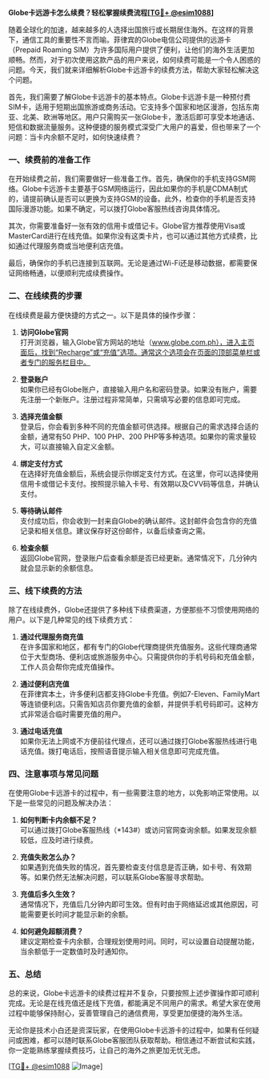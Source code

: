 **Globe卡远游卡怎么续费？轻松掌握续费流程[[TG💪+ @esim1088](https://t.me/s/esim1088)]**

随着全球化的加速，越来越多的人选择出国旅行或长期居住海外。在这样的背景下，通信工具的重要性不言而喻。菲律宾的Globe电信公司提供的远游卡（Prepaid Roaming SIM）为许多国际用户提供了便利，让他们的海外生活更加顺畅。然而，对于初次使用这款产品的用户来说，如何续费可能是一个令人困惑的问题。今天，我们就来详细解析Globe卡远游卡的续费方法，帮助大家轻松解决这个问题。

首先，我们需要了解Globe卡远游卡的基本特点。Globe卡远游卡是一种预付费SIM卡，适用于短期出国旅游或商务活动。它支持多个国家和地区漫游，包括东南亚、北美、欧洲等地区。用户只需购买一张Globe卡，激活后即可享受本地通话、短信和数据流量服务。这种便捷的服务模式深受广大用户的喜爱，但也带来了一个问题：当卡内余额不足时，如何快速续费？

### **一、续费前的准备工作**

在开始续费之前，我们需要做好一些准备工作。首先，确保你的手机支持GSM网络。Globe卡远游卡主要基于GSM网络运行，因此如果你的手机是CDMA制式的，请提前确认是否可以更换为支持GSM的设备。此外，检查你的手机是否支持国际漫游功能。如果不确定，可以拨打Globe客服热线咨询具体情况。

其次，你需要准备好一张有效的信用卡或借记卡。Globe官方推荐使用Visa或MasterCard进行在线充值。如果你没有这类卡片，也可以通过其他方式续费，比如通过代理服务商或当地便利店充值。

最后，确保你的手机已连接到互联网。无论是通过Wi-Fi还是移动数据，都需要保证网络畅通，以便顺利完成续费操作。

### **二、在线续费的步骤**

在线续费是最方便快捷的方式之一。以下是具体的操作步骤：

1. **访问Globe官网**  
   打开浏览器，输入Globe官方网站的地址（www.globe.com.ph），进入主页面后，找到“Recharge”或“充值”选项。通常这个选项会在页面的顶部菜单栏或者专门的服务栏目中。

2. **登录账户**  
   如果你已经有Globe账户，直接输入用户名和密码登录。如果没有账户，需要先注册一个新账户。注册过程非常简单，只需填写必要的信息即可完成。

3. **选择充值金额**  
   登录后，你会看到多种不同的充值金额可供选择。根据自己的需求选择合适的金额，通常有50 PHP、100 PHP、200 PHP等多种选项。如果你的需求量较大，可以直接输入自定义金额。

4. **绑定支付方式**  
   在选择好充值金额后，系统会提示你绑定支付方式。在这里，你可以选择使用信用卡或借记卡支付。按照提示输入卡号、有效期以及CVV码等信息，并确认支付。

5. **等待确认邮件**  
   支付成功后，你会收到一封来自Globe的确认邮件。这封邮件会包含你的充值记录和相关信息。建议保存好这份邮件，以备后续查询之需。

6. **检查余额**  
   返回Globe官网，登录账户后查看余额是否已经更新。通常情况下，几分钟内就会显示新的余额信息。

### **三、线下续费的方法**

除了在线续费外，Globe还提供了多种线下续费渠道，方便那些不习惯使用网络的用户。以下是几种常见的线下续费方式：

1. **通过代理服务商充值**  
   在许多国家和地区，都有专门的Globe代理商提供充值服务。这些代理商通常位于大型商场、便利店或旅游服务中心。只需提供你的手机号码和充值金额，工作人员会帮你完成充值操作。

2. **通过便利店充值**  
   在菲律宾本土，许多便利店都支持Globe卡充值。例如7-Eleven、FamilyMart等连锁便利店。只需告知店员你要充值的金额，并提供手机号码即可。这种方式非常适合临时需要充值的用户。

3. **通过电话充值**  
   如果你无法上网或不方便前往代理点，还可以通过拨打Globe客服热线进行电话充值。拨打电话后，按照语音提示输入相关信息即可完成充值。

### **四、注意事项与常见问题**

在使用Globe卡远游卡的过程中，有一些需要注意的地方，以免影响正常使用。以下是一些常见的问题及解决办法：

1. **如何判断卡内余额不足？**  
   可以通过拨打Globe客服热线（*143#）或访问官网查询余额。如果发现余额较低，应及时进行续费。

2. **充值失败怎么办？**  
   如果遇到充值失败的情况，首先要检查支付信息是否正确，如卡号、有效期等。如果仍然无法解决问题，可以联系Globe客服寻求帮助。

3. **充值后多久生效？**  
   通常情况下，充值后几分钟内即可生效。但有时由于网络延迟或其他原因，可能需要更长时间才能显示新的余额。

4. **如何避免超额消费？**  
   建议定期检查卡内余额，合理规划使用时间。同时，可以设置自动提醒功能，当余额低于一定数值时及时通知你。

### **五、总结**

总的来说，Globe卡远游卡的续费过程并不复杂，只要按照上述步骤操作即可顺利完成。无论是在线充值还是线下充值，都能满足不同用户的需求。希望大家在使用过程中能够保持耐心，妥善管理自己的通信费用，享受更加便捷的海外生活。

无论你是技术小白还是资深玩家，在使用Globe卡远游卡的过程中，如果有任何疑问或困难，都可以随时联系Globe客服团队获取帮助。相信通过不断尝试和实践，你一定能熟练掌握续费技巧，让自己的海外之旅更加无忧无虑。

[[TG💪+ @esim1088](https://t.me/s/esim1088) ![Image](https://i.postimg.cc/4NQfJmqS/Snipaste-2025-05-13-00-14-12.png)]